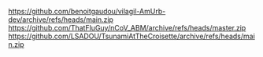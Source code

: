 https://github.com/benoitgaudou/vilagil-AmUrb-dev/archive/refs/heads/main.zip
https://github.com/ThatFluGuy/nCoV_ABM/archive/refs/heads/master.zip
https://github.com/LSADOU/TsunamiAtTheCroisette/archive/refs/heads/main.zip
